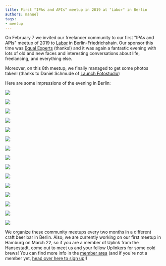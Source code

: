 ```yaml
---
title: First "IPAs and APIs" meetup in 2019 at "Labor" in Berlin
authors: manuel
tags:
- meetup
---
```


On February 7 we invited our freelancer community to our first "IPAs and APIs" meetup of 2019 to [Labor](https://www.facebook.com/LaborBerlinKraftBeerBar/) in Berlin-Friedrichshain. Our sponsor this time was [Equal Experts](https://www.equalexperts.com/) (thanks!) and it was again a fantastic evening with lots of old and new faces and interesting conversations about life, freelancing, and everything else.

Moreover, on this 8th meetup, we finally managed to get some photos taken! (thanks to Daniel Schmude of [Launch Fotostudio](http://www.launchfotostudio.com/))

Here are some impressions of the evening in Berlin:

![](IMG_7478.JPG)

![](IMG_7482.JPG)

![](IMG_7489-unkenntlich.JPG)

![](IMG_7491.JPG)

![](IMG_7492.JPG)

![](IMG_7496.JPG)

![](IMG_7509.JPG)

![](IMG_7514.JPG)

![](IMG_7521.JPG)

![](IMG_7530.JPG)

![](IMG_7537.JPG)

![](IMG_7553.JPG)

![](IMG_7555-unkenntlich.JPG)

![](IMG_7567.JPG)

![](IMG_7569.JPG)

We organize these community meetups every two months in a different craft beer bar in Berlin. Also, we are currently working on our first meetup in Hamburg on March 22, so if you are a member of Uplink from the Hansestadt, come out to meet us and your fellow Uplinkers for some cold brews! You can find more info in the [member area](https://my.uplink.tech/community/events) (and if you're not a member yet, [head over here to sign up](https://uplink.tech/freelancer/#apply)!)
